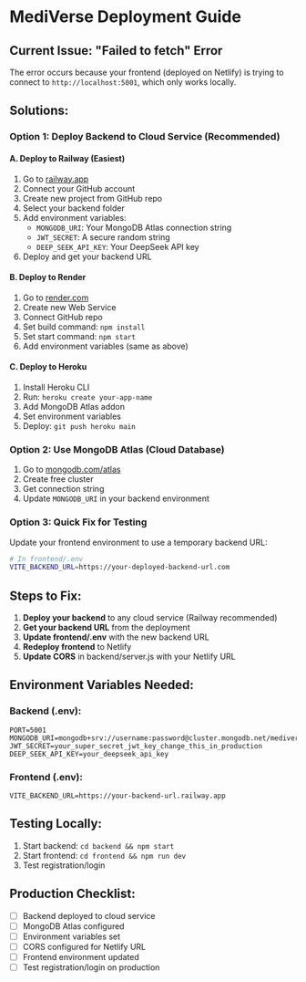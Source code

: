 # MediVerse Deployment Guide

## Current Issue: "Failed to fetch" Error

The error occurs because your frontend (deployed on Netlify) is trying to connect to `http://localhost:5001`, which only works locally.

## Solutions:

### Option 1: Deploy Backend to Cloud Service (Recommended)

#### A. Deploy to Railway (Easiest)
1. Go to [railway.app](https://railway.app)
2. Connect your GitHub account
3. Create new project from GitHub repo
4. Select your backend folder
5. Add environment variables:
   - `MONGODB_URI`: Your MongoDB Atlas connection string
   - `JWT_SECRET`: A secure random string
   - `DEEP_SEEK_API_KEY`: Your DeepSeek API key
6. Deploy and get your backend URL

#### B. Deploy to Render
1. Go to [render.com](https://render.com)
2. Create new Web Service
3. Connect GitHub repo
4. Set build command: `npm install`
5. Set start command: `npm start`
6. Add environment variables (same as above)

#### C. Deploy to Heroku
1. Install Heroku CLI
2. Run: `heroku create your-app-name`
3. Add MongoDB Atlas addon
4. Set environment variables
5. Deploy: `git push heroku main`

### Option 2: Use MongoDB Atlas (Cloud Database)

1. Go to [mongodb.com/atlas](https://mongodb.com/atlas)
2. Create free cluster
3. Get connection string
4. Update `MONGODB_URI` in your backend environment

### Option 3: Quick Fix for Testing

Update your frontend environment to use a temporary backend URL:

```bash
# In frontend/.env
VITE_BACKEND_URL=https://your-deployed-backend-url.com
```

## Steps to Fix:

1. **Deploy your backend** to any cloud service (Railway recommended)
2. **Get your backend URL** from the deployment
3. **Update frontend/.env** with the new backend URL
4. **Redeploy frontend** to Netlify
5. **Update CORS** in backend/server.js with your Netlify URL

## Environment Variables Needed:

### Backend (.env):
```
PORT=5001
MONGODB_URI=mongodb+srv://username:password@cluster.mongodb.net/mediverse
JWT_SECRET=your_super_secret_jwt_key_change_this_in_production
DEEP_SEEK_API_KEY=your_deepseek_api_key
```

### Frontend (.env):
```
VITE_BACKEND_URL=https://your-backend-url.railway.app
```

## Testing Locally:

1. Start backend: `cd backend && npm start`
2. Start frontend: `cd frontend && npm run dev`
3. Test registration/login

## Production Checklist:

- [ ] Backend deployed to cloud service
- [ ] MongoDB Atlas configured
- [ ] Environment variables set
- [ ] CORS configured for Netlify URL
- [ ] Frontend environment updated
- [ ] Test registration/login on production
